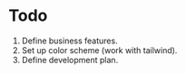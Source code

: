 # Todo

1. Define business features.
2. Set up color scheme (work with tailwind).
3. Define development plan.
